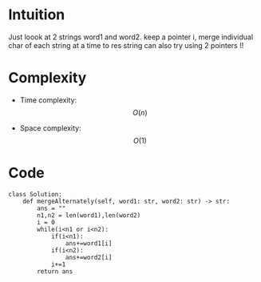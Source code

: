 # Intuition
<!-- Describe your first thoughts on how to solve this problem. -->
Just loook at 2 strings word1 and word2.
keep a pointer i, merge individual char of each string at a time to res string
can also try using 2 pointers !!

# Complexity
- Time complexity:
$$O(n)$$

- Space complexity:
$$O(1)$$

# Code
```python3 []
class Solution:
    def mergeAlternately(self, word1: str, word2: str) -> str:
        ans = ""
        n1,n2 = len(word1),len(word2)
        i = 0
        while(i<n1 or i<n2):
            if(i<n1):
                ans+=word1[i]
            if(i<n2):
                ans+=word2[i]
            i+=1
        return ans
```
